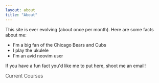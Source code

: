 ```yaml
---
layout: about
title: "About"
---
```


This site is ever evolving (about once per month). Here are some facts about me:
- I'm a big fan of the Chicago Bears and Cubs
- I play the ukulele
- I'm an avid neovim user

If you have a fun fact you'd like me to put here, shoot me an email!


<style>
  .collapsible {
    font-size: 1.1em;
    font-weight: 300;
    cursor: pointer;
    transition: background-color 0.3s ease;
  }
  .collapsible:hover {
    background-color: #f0f0f0;
  }
  .collapsible-content {
    display: none;
    margin-left: 1em;
  }
</style>

<div class="collapsible">Current Courses</div>
<div class="collapsible-content">

  <div class="collapsible">Linear Algebra Math 56 Fall 2025</div>
  <div class="collapsible-content">
    
  <div class="collapsible">Overview</div>
  <div class="collapsible-content">
  
Welcome to Math 56! This is a relatively new course here at Berkeley, and I'm excited for you to be part of it.  
You can still use **Markdown** inside these blocks.

  </div>

  </div>

</div>

<script>
document.querySelectorAll(".collapsible").forEach(el => {
  el.addEventListener("click", () => {
    const content = el.nextElementSibling;
    if (content && content.classList.contains("collapsible-content")) {
      content.style.display = content.style.display === "block" ? "none" : "block";
    }
  });
});
</script>
